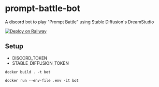 # prompt-battle-bot
A discord bot to play "Prompt Battle" using Stable Diffusion's DreamStudio

[![Deploy on Railway](https://railway.app/button.svg)](https://railway.app/new/template/hxAexO?referralCode=jwithing)

## Setup
* DISCORD_TOKEN
* STABLE_DIFFUSION_TOKEN

`docker build . -t bot`

`docker run --env-file .env -it bot`
